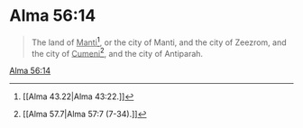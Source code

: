 # Alma 56:14

> The land of <u>Manti</u>[^a], or the city of Manti, and the city of Zeezrom, and the city of <u>Cumeni</u>[^b], and the city of Antiparah.

[Alma 56:14](https://www.churchofjesuschrist.org/study/scriptures/bofm/alma/56?lang=eng&id=p14#p14)


[^a]: [[Alma 43.22|Alma 43:22.]]
[^b]: [[Alma 57.7|Alma 57:7 (7-34).]]
